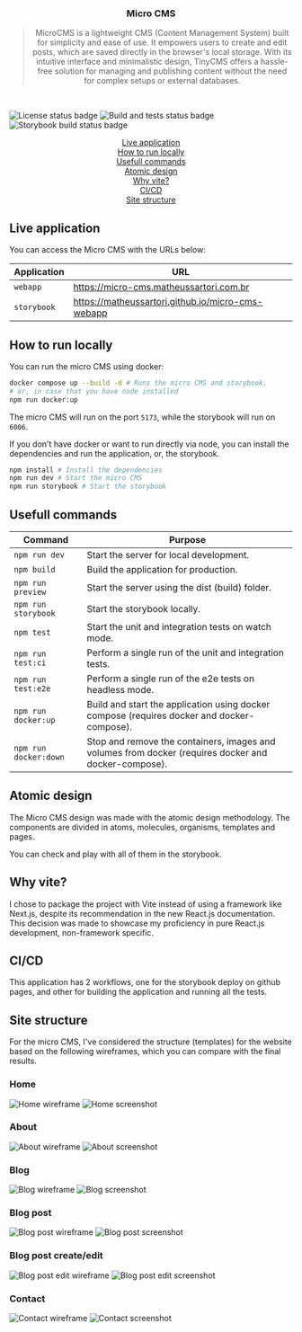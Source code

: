 <h3 align="center">
  Micro CMS
</h3>

<blockquote align="center">
  MicroCMS is a lightweight CMS (Content Management System) built for simplicity and ease of use. It empowers users to create and edit posts, which are saved directly in the browser's local storage. With its intuitive interface and minimalistic design, TinyCMS offers a hassle-free solution for managing and publishing content without the need for complex setups or external databases.
</blockquote>
<br>

<p align="center">

<img alt="License status badge" src="https://img.shields.io/github/license/matheussartori/micro-cms-webapp?color=%2361dafb&style=flat-square" /> <img alt="Build and tests status badge" src="https://img.shields.io/github/actions/workflow/status/matheussartori/micro-cms-webapp/build-and-test.yml?branch=main&color=%2361dafb&label=build%20and%20tests&style=flat-square" />
<img alt="Storybook build status badge" src="https://img.shields.io/github/actions/workflow/status/matheussartori/micro-cms-webapp/build-and-test.yml?branch=main&color=%2361dafb&label=storybook%20build&style=flat-square" />

</p>

<p align="center">
  <a href="#live-application">Live application</a><br>
  <a href="#how-to-run-locally">How to run locally</a><br>
  <a href="#usefull-commands">Usefull commands</a><br>
  <a href="#atomic-design">Atomic design</a><br>
  <a href="#why-vite">Why vite?</a><br>
  <a href="#cicd">CI/CD</a><br>
  <a href="#site-structure">Site structure</a>
</p>

## Live application

You can access the Micro CMS with the URLs below:

<table>
  <thead>
    <tr>
      <th>Application</th>
      <th>URL</th>
    </tr>
  </thead>
  <tbody>
    <tr>
      <td><code>webapp</code></td>
      <td><a href="https://micro-cms.matheussartori.com.br">https://micro-cms.matheussartori.com.br</a></td>
    </tr>
    <tr>
      <td><code>storybook</code></td>
      <td><a href="https://matheussartori.github.io/micro-cms-webapp">https://matheussartori.github.io/micro-cms-webapp</a></td>
    </tr>
  </tbody>
</table>

## How to run locally

You can run the micro CMS using docker:

```bash
docker compose up --build -d # Runs the micro CMS and storybook.
# or, in case that you have node installed
npm run docker:up
```

The micro CMS will run on the port `5173`, while the storybook will run on `6006`.

If you don't have docker or want to run directly via node, you can install the dependencies and run the application, or, the storybook.

```bash
npm install # Install the dependencies
npm run dev # Start the micro CMS
npm run storybook # Start the storybook
```

## Usefull commands

<table>
  <thead>
    <tr>
      <th>Command</th>
      <th>Purpose</th>
    </tr>
  </thead>
  <tbody>
    <tr>
      <td><code>npm run dev</code></td>
      <td>Start the server for local development.</td>
    </tr>
    <tr>
      <td><code>npm build</code></td>
      <td>Build the application for production.</td>
    </tr>
    <tr>
      <td><code>npm run preview</code></td>
      <td>Start the server using the dist (build) folder.</td>
    </tr>
    <tr>
      <td><code>npm run storybook</code></td>
      <td>Start the storybook locally.</td>
    </tr>
    <tr>
      <td><code>npm test</code></td>
      <td>Start the unit and integration tests on watch mode.</td>
    </tr>
    <tr>
      <td><code>npm run test:ci</code></td>
      <td>Perform a single run of the unit and integration tests.</td>
    </tr>
    <tr>
      <td><code>npm run test:e2e</code></td>
      <td>Perform a single run of the e2e tests on headless mode.</td>
    </tr>
    <tr>
      <td><code>npm run docker:up</code></td>
      <td>Build and start the application using docker compose (requires docker and docker-compose).</td>
    </tr>
    <tr>
      <td><code>npm run docker:down</code></td>
      <td>Stop and remove the containers, images and volumes from docker (requires docker and docker-compose).</td>
    </tr>
  </tbody>
</table>

## Atomic design

The Micro CMS design was made with the atomic design methodology. The components are divided in atoms, molecules, organisms, templates and pages.

You can check and play with all of them in the storybook.

## Why vite?

I chose to package the project with Vite instead of using a framework like Next.js, despite its recommendation in the new React.js documentation. This decision was made to showcase my proficiency in pure React.js development, non-framework specific.

## CI/CD

This application has 2 workflows, one for the storybook deploy on github pages, and other for building the application and running all the tests.

## Site structure
For the micro CMS, I've considered the structure (templates) for the website based on the following wireframes, which you can compare with the final results.

### Home
<img src="./.github/assets/wireframes/home.png" alt="Home wireframe">
<img src="./.github/assets/screenshots/home.png" alt="Home screenshot">

### About
<img src="./.github/assets/wireframes/about.png" alt="About wireframe">
<img src="./.github/assets/screenshots/about.png" alt="About screenshot">

### Blog
<img src="./.github/assets/wireframes/blog.png" alt="Blog wireframe">
<img src="./.github/assets/screenshots/blog.png" alt="Blog screenshot">

### Blog post
<img src="./.github/assets/wireframes/blog-post.png" alt="Blog post wireframe">
<img src="./.github/assets/screenshots/blog-post.png" alt="Blog post screenshot">

### Blog post create/edit
<img src="./.github/assets/wireframes/blog-post-edit.png" alt="Blog post edit wireframe">
<img src="./.github/assets/screenshots/blog-post-edit.png" alt="Blog post edit screenshot">

### Contact
<img src="./.github/assets/wireframes/contact.png" alt="Contact wireframe">
<img src="./.github/assets/screenshots/contact.png" alt="Contact screenshot">
